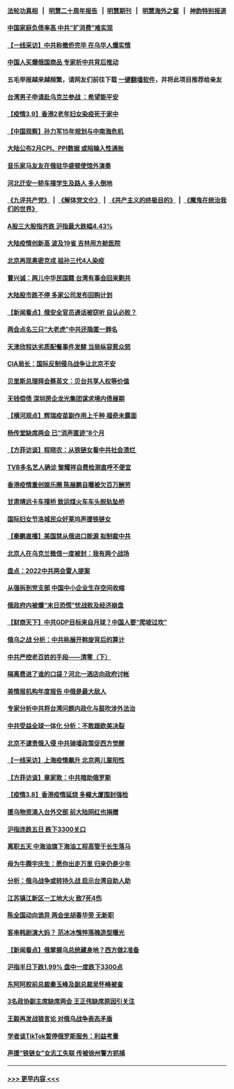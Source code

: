 #### [法轮功真相](https://github.com/gfw-breaker/truth/blob/master/README.md?t=0) &nbsp;&nbsp;|&nbsp;&nbsp; [明慧二十周年报告](https://github.com/gfw-breaker/mh-reports/blob/master/README.md?t=0) &nbsp;&nbsp;|&nbsp;&nbsp;[明慧期刊](https://github.com/gfw-breaker/mh-qikan) &nbsp;&nbsp;|&nbsp;&nbsp; [明慧海外之窗](https://github.com/gfw-breaker/mh-news/blob/master/README.md?t=0) &nbsp;&nbsp;|&nbsp;&nbsp; [神韵特别报道](https://github.com/gfw-breaker/mh-news/blob/master/shenyun.md?t=0)
#### [中国家庭负债率高 中共“扩消费”难实现](../pages/nsc413/n13634124.md?t=03100101) 
#### [【一线采访】中共称撤侨完毕 在乌华人爆实情](../pages/nsc413/n13633359.md?t=03100101) 
#### [中国人买爆俄国商品 专家析中共背后推动](../pages/nsc413/n13634066.md?t=03100101) 
#### 五毛举报越来越频繁，请网友们前往下载 [一键翻墙软件](https://github.com/gfw-breaker/ssr-accounts)，并将此项目推荐给亲友
#### [台湾男子申请赴乌克兰参战 ：希望能平安](../pages/nsc413/n13629986.md?t=03100101) 
#### [【疫情3.9】香港2老年妇女染疫死于家中](../pages/nsc413/n13633176.md?t=03100101) 
#### [【中国观察】孙力军15年规划与中南海危机](../pages/nsc413/n13633057.md?t=03100101) 
#### [大陆公布2月CPI、PPI数据 或陷输入性通胀](../pages/nsc413/n13633282.md?t=03100101) 
#### [音乐家马友友在俄驻华盛顿使馆外演奏](../pages/nsc413/n13633317.md?t=03100101) 
#### [河北迁安一轿车撞学生及路人 多人倒地](../pages/nsc413/n13633251.md?t=03100101) 
#### [《九评共产党》](https://github.com/begood0513/9ping.md/blob/master/README.md) &nbsp;|&nbsp; [《解体党文化》](../../../../jtdwh.md/blob/master/README.md)  &nbsp;|&nbsp; [《共产主义的终极目的》](../../../../gczydzjmd.md/blob/master/README.md) &nbsp;|&nbsp; [《魔鬼在统治我们的世界》](../../../../mgztzwmdsj.md/blob/master/README.md) 
#### [A股三大股指齐跌 沪指最大跌幅4.43%](../pages/nsc413/n13633016.md?t=03100101) 
#### [大陆疫情创新高 波及19省 吉林用方舱医院](../pages/nsc413/n13633055.md?t=03100101) 
#### [北京再现奥密克戎 祖孙三代4人染疫](../pages/nsc413/n13632938.md?t=03100101) 
#### [曹兴诚：两儿中华民国籍 台湾有事会回来剿共](../pages/nsc413/n13632059.md?t=03100101) 
#### [大陆股市跌不停 多家公司发布回购计划](../pages/nsc413/n13632351.md?t=03100101) 
#### [【新闻看点】俄安全官员通话被窃听 自认必败？](../pages/nsc413/n13631558.md?t=03100101) 
#### [两会点名三只“大老虎”中共还隐匿一罪名](../pages/nsc413/n13632585.md?t=03100101) 
#### [天津欣程达劣质配餐事件发酵 当局纵容惹众怒](../pages/nsc413/n13631056.md?t=03100101) 
#### [CIA局长：国际反制侵乌战争让北京不安](../pages/nsc413/n13631281.md?t=03100101) 
#### [贝里斯总理拜会蔡英文：贝台共享人权等价值](../pages/nsc413/n13632259.md?t=03100101) 
#### [无钱偿债 深圳房企龙光集团谋求境内债展期](../pages/nsc413/n13631769.md?t=03100101) 
#### [【横河观点】辉瑞疫苗副作用上千种 福奇未露面](../pages/nsc413/n13631620.md?t=03100101) 
#### [杨传堂缺席两会 已“消声匿迹”8个月](../pages/nsc413/n13632042.md?t=03100101) 
#### [【方菲访谈】程晓农：从铁链女看中共社会溃烂 ](../pages/nsc413/n13630916.md?t=03100101) 
#### [TVB多名艺人确诊 黎耀祥自费检测直呼不便宜](../pages/nsc413/n13631569.md?t=03100101) 
#### [香港疫情重创娱乐圈 陈展鹏自曝被欠百万酬劳](../pages/nsc413/n13631454.md?t=03100101) 
#### [甘肃靖远卡车撞桥 致运煤火车车头脱轨坠桥](../pages/nsc413/n13631919.md?t=03100101) 
#### [国际妇女节洛城民众好莱坞声援铁链女](../pages/nsc413/n13631896.md?t=03100101) 
#### [【秦鹏直播】美国禁从俄进口能源 拟制裁中共](../pages/nsc413/n13631595.md?t=03100101) 
#### [北京人在乌克兰微信一度被封：我有两个战场](../pages/nsc413/n13631788.md?t=03100101) 
#### [盘点：2022中共两会雷人提案](../pages/nsc413/n13631651.md?t=03100101) 
#### [从强拆到党支部 中国中小企业生存空间收缩](../pages/nsc413/n13631574.md?t=03100101) 
#### [俄政府内被爆“末日恐慌”忧战败及经济崩盘](../pages/nsc413/n13629102.md?t=03100101) 
#### [【财商天下】中共GDP目标来自月球？中国人要“爬坡过坎”](../pages/nsc413/n13631356.md?t=03100101) 
#### [俄乌之战 分析：中共称展开斡旋背后的算计](../pages/nsc413/n13631524.md?t=03100101) 
#### [中共严控老百姓的手段——清零（下）](../pages/nsc413/n13628364.md?t=03100101) 
#### [隔离费进了谁的口袋？河北一酒店向政府讨帐](../pages/nsc413/n13629182.md?t=03100101) 
#### [美情报机构年度报告 中俄是最大敌人](../pages/nsc413/n13631100.md?t=03100101) 
#### [专家分析中共将台湾问题内政化与鼓吹涉外法治](../pages/nsc413/n13630924.md?t=03100101) 
#### [中共受益全球一体化 分析：不敢跟欧美决裂](../pages/nsc413/n13631006.md?t=03100101) 
#### [北京不谴责俄入侵 中共骑墙政策促西方觉醒](../pages/nsc413/n13630513.md?t=03100101) 
#### [【一线采访】上海疫情飙升 北京两儿童阳性](../pages/nsc413/n13630279.md?t=03100101) 
#### [【方菲访谈】章家敦：中共暗助俄罗斯](../pages/nsc413/n13628844.md?t=03100101) 
#### [【疫情3.8】香港疫情延烧 多幢大厦围封强检](../pages/nsc413/n13630167.md?t=03100101) 
#### [援乌物资涌入台外交部 前大陆网红也捐赠](../pages/nsc413/n13630464.md?t=03100101) 
#### [沪指连跌五日 跌下3300关口](../pages/nsc413/n13630144.md?t=03100101) 
#### [离职五天 中海油旗下海油工程高管于长生落马](../pages/nsc413/n13630414.md?t=03100101) 
#### [母为牛腾宇庆生：愿你出走万里 归来仍是少年](../pages/nsc413/n13630125.md?t=03100101) 
#### [分析：俄乌战争或转持久战 启示台湾自助人助](../pages/nsc413/n13630242.md?t=03100101) 
#### [江苏镇江新区一工地大火 致7死4伤](../pages/nsc413/n13630282.md?t=03100101) 
#### [陈全国动向诡异 两会坐胡春华旁 无新职](../pages/nsc413/n13630168.md?t=03100101) 
#### [客串韩剧演大妈？ 范冰冰憔悴落魄造型曝光](../pages/nsc413/n13629278.md?t=03100101) 
#### [【新闻看点】俄掌握乌总统藏身地？西方做2准备](../pages/nsc413/n13629304.md?t=03100101) 
#### [沪指半日下跌1.99% 盘中一度跌下3300点](../pages/nsc413/n13629947.md?t=03100101) 
#### [东阿阿胶前总裁秦玉峰及副总裁吴怀峰被查](../pages/nsc413/n13630120.md?t=03100101) 
#### [3名政协副主席缺席两会 王正伟缺席原因引关注](../pages/nsc413/n13630026.md?t=03100101) 
#### [王毅再发战狼言论 对俄乌战争表态矛盾](../pages/nsc413/n13629314.md?t=03100101) 
#### [学者谈TikTok暂停俄罗斯服务：利益考量](../pages/nsc413/n13629798.md?t=03100101) 
#### [声援“铁链女”女志工失联 传被徐州警方抓捕](../pages/nsc413/n13629790.md?t=03100101) 

----
#### [ >>> 更早内容 <<< ](../indexes/nsc413-earlier.md)
